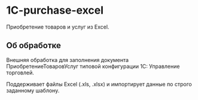 # 1C-purchase-excel
Приобретение товаров и услуг из Excel.

## Об обработке

Внешняя обработка для заполнения документа ПриобретениеТоваровУслуг типовой конфигурации 1С: Управление торговлей.

Поддерживает файлы Excel (.xls, .xlsx) и импортирует данные по строго заданному шаблону.
